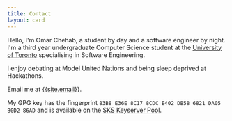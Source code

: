 ```yaml
---
title: Contact
layout: card
---
```


Hello, I'm Omar Chehab, a student by day and a software engineer by night. I'm a third year undergraduate Computer Science student at the [University of Toronto](https://www.utoronto.ca) specialising in Software Engineering.

I enjoy debating at Model United Nations and being sleep deprived at Hackathons.

Email me at <a href="mailto:{{site.email}}">{{site.email}}</a>.

My GPG key has the fingerprint `83B8 E36E 8C17 8CDC E402 DB58 6821 DA05 B0D2 86AD` and is available on the [SKS Keyserver Pool](https://pool.sks-keyservers.net/pks/lookup?op=get&search=0x6821DA05B0D286AD).
